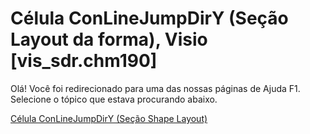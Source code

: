 
# Célula ConLineJumpDirY (Seção Layout da forma), Visio [vis_sdr.chm190]

Olá! Você foi redirecionado para uma das nossas páginas de Ajuda F1. Selecione o tópico que estava procurando abaixo.

[Célula ConLineJumpDirY (Seção Shape Layout)](http://msdn.microsoft.com/library/93f82ae0-3442-fac1-9906-b84afef85f5c%28Office.15%29.aspx)
